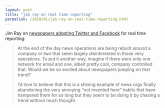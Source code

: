 ```yaml
---
layout: post
title: "jim ray on real time reporting"
permalink: /2010/01/jim-ray-on-real-time-reporting.html
---
```


<p>Jim Ray on <a href="http://jimray.tumblr.com/post/340784544/cover-it-on-twitter-says-newspaper-editors-daughter">newspapers adopting Twitter and Facebook</a> for real time reporting:</p>

<blockquote>
  <p>At the end of the day news operations are being rebuilt around a company or two that seem largely disinterested in those very operations. To put it another way, imagine if there were only one network for email and one, albeit pretty cool, company controlled that. Would we be so excited about newspapers jumping on that trend?</p>

  <p>I’d love to believe that this is a shining example of news orgs finally abandoning the very annoying “not invented here” habits that have hampered them for so long but they seem to be doing it by chasing a trend without much thought.</p>
</blockquote>



